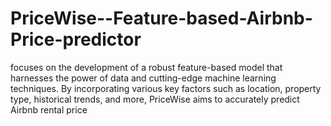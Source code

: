# PriceWise--Feature-based-Airbnb-Price-predictor
focuses on the development of a robust feature-based model that harnesses the power of data and cutting-edge machine learning techniques. By incorporating various key factors such as location, property type, historical trends, and more, PriceWise aims to accurately predict Airbnb rental price
